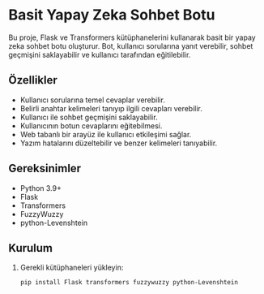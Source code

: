 # Basit Yapay Zeka Sohbet Botu

Bu proje, Flask ve Transformers kütüphanelerini kullanarak basit bir yapay zeka sohbet botu oluşturur. Bot, kullanıcı sorularına yanıt verebilir, sohbet geçmişini saklayabilir ve kullanıcı tarafından eğitilebilir.

## Özellikler

- Kullanıcı sorularına temel cevaplar verebilir.
- Belirli anahtar kelimeleri tanıyıp ilgili cevapları verebilir.
- Kullanıcı ile sohbet geçmişini saklayabilir.
- Kullanıcının botun cevaplarını eğitebilmesi.
- Web tabanlı bir arayüz ile kullanıcı etkileşimi sağlar.
- Yazım hatalarını düzeltebilir ve benzer kelimeleri tanıyabilir.

## Gereksinimler

- Python 3.9+
- Flask
- Transformers
- FuzzyWuzzy
- python-Levenshtein

## Kurulum

1. Gerekli kütüphaneleri yükleyin:

   ```bash
   pip install Flask transformers fuzzywuzzy python-Levenshtein
   ```
